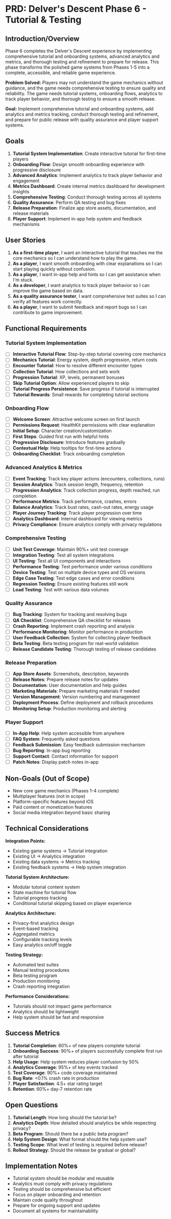 # PRD: Delver's Descent Phase 6 - Tutorial & Testing

## Introduction/Overview

Phase 6 completes the Delver's Descent experience by implementing comprehensive tutorial and onboarding systems, advanced analytics and metrics, and thorough testing and refinement to prepare for release. This phase transforms the polished game systems from Phases 1-5 into a complete, accessible, and reliable game experience.

**Problem Solved:** Players may not understand the game mechanics without guidance, and the game needs comprehensive testing to ensure quality and reliability. The game needs tutorial systems, onboarding flows, analytics to track player behavior, and thorough testing to ensure a smooth release.

**Goal:** Implement comprehensive tutorial and onboarding systems, add analytics and metrics tracking, conduct thorough testing and refinement, and prepare for public release with quality assurance and player support systems.

## Goals

1. **Tutorial System Implementation**: Create interactive tutorial for first-time players
2. **Onboarding Flow**: Design smooth onboarding experience with progressive disclosure
3. **Advanced Analytics**: Implement analytics to track player behavior and engagement
4. **Metrics Dashboard**: Create internal metrics dashboard for development insights
5. **Comprehensive Testing**: Conduct thorough testing across all systems
6. **Quality Assurance**: Perform QA testing and bug fixes
7. **Release Preparation**: Finalize app store assets, documentation, and release materials
8. **Player Support**: Implement in-app help system and feedback mechanisms

## User Stories

1. **As a first-time player**, I want an interactive tutorial that teaches me the core mechanics so I can understand how to play the game.
2. **As a player**, I want smooth onboarding with clear explanations so I can start playing quickly without confusion.
3. **As a player**, I want in-app help and hints so I can get assistance when I'm stuck.
4. **As a developer**, I want analytics to track player behavior so I can improve the game based on data.
5. **As a quality assurance tester**, I want comprehensive test suites so I can verify all features work correctly.
6. **As a player**, I want to submit feedback and report bugs so I can contribute to game improvement.

## Functional Requirements

### Tutorial System Implementation

- [ ] **Interactive Tutorial Flow**: Step-by-step tutorial covering core mechanics
- [ ] **Mechanics Tutorial**: Energy system, depth progression, return costs
- [ ] **Encounter Tutorial**: How to resolve different encounter types
- [ ] **Collection Tutorial**: How collections and sets work
- [ ] **Progression Tutorial**: XP, levels, permanent bonuses
- [ ] **Skip Tutorial Option**: Allow experienced players to skip
- [ ] **Tutorial Progress Persistence**: Save progress if tutorial is interrupted
- [ ] **Tutorial Rewards**: Small rewards for completing tutorial sections

### Onboarding Flow

- [ ] **Welcome Screen**: Attractive welcome screen on first launch
- [ ] **Permissions Request**: HealthKit permissions with clear explanation
- [ ] **Initial Setup**: Character creation/customization
- [ ] **First Steps**: Guided first run with helpful hints
- [ ] **Progressive Disclosure**: Introduce features gradually
- [ ] **Contextual Help**: Help tooltips for first-time actions
- [ ] **Onboarding Checklist**: Track onboarding completion

### Advanced Analytics & Metrics

- [ ] **Event Tracking**: Track key player actions (encounters, collections, runs)
- [ ] **Session Analytics**: Track session length, frequency, retention
- [ ] **Progression Analytics**: Track collection progress, depth reached, run completion
- [ ] **Performance Metrics**: Track performance, crashes, errors
- [ ] **Balance Analytics**: Track bust rates, cash-out rates, energy usage
- [ ] **Player Journey Tracking**: Track player progression over time
- [ ] **Analytics Dashboard**: Internal dashboard for viewing metrics
- [ ] **Privacy Compliance**: Ensure analytics comply with privacy regulations

### Comprehensive Testing

- [ ] **Unit Test Coverage**: Maintain 90%+ unit test coverage
- [ ] **Integration Testing**: Test all system integrations
- [ ] **UI Testing**: Test all UI components and interactions
- [ ] **Performance Testing**: Test performance under various conditions
- [ ] **Device Testing**: Test on multiple device types and OS versions
- [ ] **Edge Case Testing**: Test edge cases and error conditions
- [ ] **Regression Testing**: Ensure existing features still work
- [ ] **Load Testing**: Test with various data volumes

### Quality Assurance

- [ ] **Bug Tracking**: System for tracking and resolving bugs
- [ ] **QA Checklist**: Comprehensive QA checklist for releases
- [ ] **Crash Reporting**: Implement crash reporting and analysis
- [ ] **Performance Monitoring**: Monitor performance in production
- [ ] **User Feedback Collection**: System for collecting player feedback
- [ ] **Beta Testing**: Beta testing program for real-world validation
- [ ] **Release Candidate Testing**: Thorough testing of release candidates

### Release Preparation

- [ ] **App Store Assets**: Screenshots, description, keywords
- [ ] **Release Notes**: Prepare release notes for updates
- [ ] **Documentation**: User documentation and help guides
- [ ] **Marketing Materials**: Prepare marketing materials if needed
- [ ] **Version Management**: Version numbering and management
- [ ] **Deployment Process**: Define deployment and rollback procedures
- [ ] **Monitoring Setup**: Production monitoring and alerting

### Player Support

- [ ] **In-App Help**: Help system accessible from anywhere
- [ ] **FAQ System**: Frequently asked questions
- [ ] **Feedback Submission**: Easy feedback submission mechanism
- [ ] **Bug Reporting**: In-app bug reporting
- [ ] **Support Contact**: Contact information for support
- [ ] **Patch Notes**: Display patch notes in-app

## Non-Goals (Out of Scope)

- New core game mechanics (Phases 1-4 complete)
- Multiplayer features (not in scope)
- Platform-specific features beyond iOS
- Paid content or monetization features
- Social media integration beyond basic sharing

## Technical Considerations

**Integration Points:**

- Existing game systems → Tutorial integration
- Existing UI → Analytics integration
- Existing data systems → Metrics tracking
- Existing feedback systems → Help system integration

**Tutorial System Architecture:**

- Modular tutorial content system
- State machine for tutorial flow
- Tutorial progress tracking
- Conditional tutorial skipping based on player experience

**Analytics Architecture:**

- Privacy-first analytics design
- Event-based tracking
- Aggregated metrics
- Configurable tracking levels
- Easy analytics on/off toggle

**Testing Strategy:**

- Automated test suites
- Manual testing procedures
- Beta testing program
- Production monitoring
- Crash reporting integration

**Performance Considerations:**

- Tutorials should not impact game performance
- Analytics should be lightweight
- Help system should be fast and responsive

## Success Metrics

1. **Tutorial Completion**: 80%+ of new players complete tutorial
2. **Onboarding Success**: 90%+ of players successfully complete first run after tutorial
3. **Help Usage**: Help system reduces player confusion by 50%
4. **Analytics Coverage**: 95%+ of key events tracked
5. **Test Coverage**: 90%+ code coverage maintained
6. **Bug Rate**: <0.1% crash rate in production
7. **Player Satisfaction**: 4.5+ star rating target
8. **Retention**: 60%+ day-7 retention rate

## Open Questions

1. **Tutorial Length**: How long should the tutorial be?
2. **Analytics Depth**: How detailed should analytics be while respecting privacy?
3. **Beta Program**: Should there be a public beta program?
4. **Help System Design**: What format should the help system use?
5. **Testing Scope**: What level of testing is required before release?
6. **Rollout Strategy**: Should the release be gradual or global?

## Implementation Notes

- Tutorial system should be modular and reusable
- Analytics must comply with privacy regulations
- Testing should be comprehensive but efficient
- Focus on player onboarding and retention
- Maintain code quality throughout
- Prepare for ongoing support and updates
- Document all systems for maintainability
